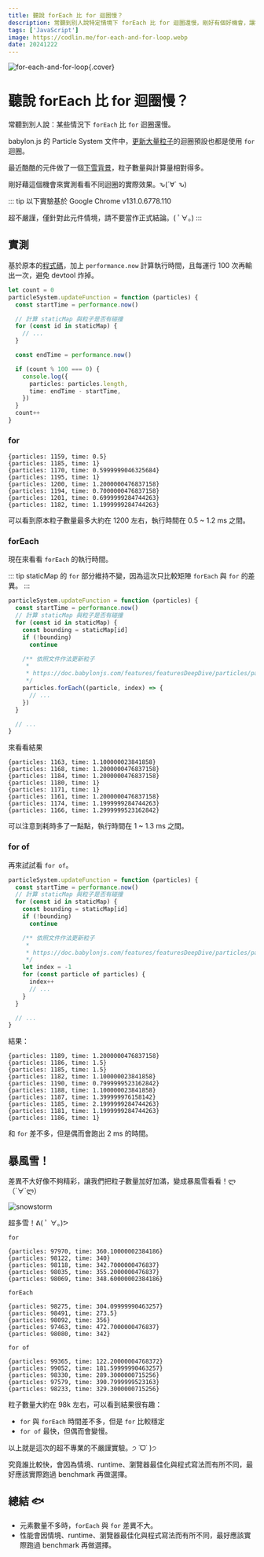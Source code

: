 ```yaml
---
title: 聽說 forEach 比 for 迴圈慢？
description: 常聽到別人說特定情境下 forEach 比 for 迴圈還慢，剛好有個好機會，讓我來試試看吧。ԅ(´∀` ԅ)
tags: ['JavaScript']
image: https://codlin.me/for-each-and-for-loop.webp
date: 20241222
---
```


![for-each-and-for-loop](/for-each-and-for-loop.webp){.cover}

# 聽說 forEach 比 for 迴圈慢？

常聽到別人說：某些情況下 `forEach` 比 `for` 迴圈還慢。

babylon.js 的 Particle System 文件中，[更新大量粒子](https://doc.babylonjs.com/features/featuresDeepDive/particles/particle_system/customizingParticles/)的迴圈預設也都是使用 `for` 迴圈。

最近酷酷的元件做了一個[下雪背景](https://chillcomponent.codlin.me/components/bg-snow/)，粒子數量與計算量相對得多。

剛好藉這個機會來實測看看不同迴圈的實際效果。<span class="text-nowrap">ԅ(´∀` ԅ)</span>

::: tip
以下實驗基於 Google Chrome v131.0.6778.110

超不嚴謹，僅針對此元件情境，請不要當作正式結論。( ﾟ∀。)
:::

## 實測

基於原本的[程式碼](https://gitlab.com/side_project/chill-component/-/blob/main/src/components/bg-snow/bg-snow-worker.ts?ref_type=heads#L97)，加上 `performance.now` 計算執行時間，且每運行 100 次再輸出一次，避免 devtool 炸掉。

```ts
let count = 0
particleSystem.updateFunction = function (particles) {
  const startTime = performance.now()

  // 計算 staticMap 與粒子是否有碰撞
  for (const id in staticMap) {
    // ...
  }

  const endTime = performance.now()

  if (count % 100 === 0) {
    console.log({
      particles: particles.length,
      time: endTime - startTime,
    })
  }
  count++
}
```

### for

```text
{particles: 1159, time: 0.5}
{particles: 1185, time: 1}
{particles: 1170, time: 0.5999999046325684}
{particles: 1195, time: 1}
{particles: 1200, time: 1.2000000476837158}
{particles: 1194, time: 0.7000000476837158}
{particles: 1201, time: 0.6999999284744263}
{particles: 1182, time: 1.1999999284744263}
```

可以看到原本粒子數量最多大約在 1200 左右，執行時間在 0.5 ~ 1.2 ms 之間。

### forEach

現在來看看 `forEach` 的執行時間。

::: tip
staticMap 的 `for` 部分維持不變，因為這次只比較矩陣 `forEach` 與 `for` 的差異。
:::

```ts
particleSystem.updateFunction = function (particles) {
  const startTime = performance.now()
  // 計算 staticMap 與粒子是否有碰撞
  for (const id in staticMap) {
    const bounding = staticMap[id]
    if (!bounding)
      continue

    /** 依照文件作法更新粒子
     *
     * https://doc.babylonjs.com/features/featuresDeepDive/particles/particle_system/customizingParticles/
     */
    particles.forEach((particle, index) => {
      // ...
    })
  }

  // ...
}
```

來看看結果

```text
{particles: 1163, time: 1.100000023841858}
{particles: 1168, time: 1.2000000476837158}
{particles: 1184, time: 1.2000000476837158}
{particles: 1180, time: 1}
{particles: 1171, time: 1}
{particles: 1161, time: 1.2000000476837158}
{particles: 1174, time: 1.1999999284744263}
{particles: 1166, time: 1.2999999523162842}
```

可以注意到耗時多了一點點，執行時間在 1 ~ 1.3 ms 之間。

### for of

再來試試看 `for of`。

```ts
particleSystem.updateFunction = function (particles) {
  const startTime = performance.now()
  // 計算 staticMap 與粒子是否有碰撞
  for (const id in staticMap) {
    const bounding = staticMap[id]
    if (!bounding)
      continue

    /** 依照文件作法更新粒子
     *
     * https://doc.babylonjs.com/features/featuresDeepDive/particles/particle_system/customizingParticles/
     */
    let index = -1
    for (const particle of particles) {
      index++
      // ...
    }
  }

  // ...
}
```

結果：

```text
{particles: 1189, time: 1.2000000476837158}
{particles: 1186, time: 1.5}
{particles: 1185, time: 1.5}
{particles: 1182, time: 1.100000023841858}
{particles: 1190, time: 0.7999999523162842}
{particles: 1188, time: 1.100000023841858}
{particles: 1187, time: 1.399999976158142}
{particles: 1185, time: 2.1999999284744263}
{particles: 1181, time: 1.1999999284744263}
{particles: 1186, time: 1}
```

和 `for` 差不多，但是偶而會跑出 2 ms 的時間。

## 暴風雪！

差異不大好像不夠精彩，讓我們把粒子數量加好加滿，變成暴風雪看看！ლ（´∀`ლ）

![snowstorm](/for-each-and-for-loop/snowstorm.png)

超多雪！ᕕ( ﾟ ∀。)ᕗ

`for`

```text
{particles: 97970, time: 360.10000002384186}
{particles: 98122, time: 340}
{particles: 98118, time: 342.7000000476837}
{particles: 98035, time: 355.2000000476837}
{particles: 98069, time: 348.60000002384186}
```

`forEach`

```text
{particles: 98275, time: 304.09999990463257}
{particles: 98491, time: 273.5}
{particles: 98092, time: 356}
{particles: 97463, time: 472.7000000476837}
{particles: 98080, time: 342}
```

`for of`

```text
{particles: 99365, time: 122.20000004768372}
{particles: 99052, time: 181.59999990463257}
{particles: 98330, time: 289.3000000715256}
{particles: 97579, time: 390.7999999523163}
{particles: 98233, time: 329.3000000715256}
```

粒子數量大約在 98k 左右，可以看到結果很有趣：

- `for` 與 `forEach` 時間差不多，但是 `for` 比較穩定
- `for of` 最快，但偶而會變慢。

以上就是這次的超不專業的不嚴謹實驗。੭ ˙ᗜ˙ )੭

究竟誰比較快，會因為情境、runtime、瀏覽器最佳化與程式寫法而有所不同，最好應該實際跑過 benchmark 再做選擇。

## 總結 🐟

- 元素數量不多時，`forEach` 與 `for` 差異不大。
- 性能會因情境、runtime、瀏覽器最佳化與程式寫法而有所不同，最好應該實際跑過 benchmark 再做選擇。
